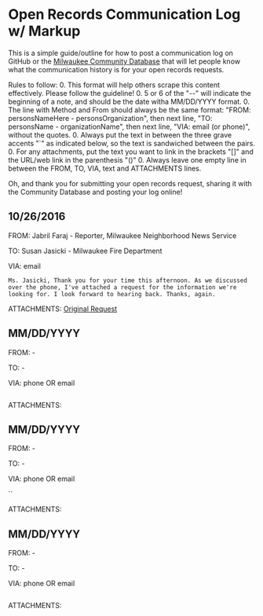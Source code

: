 Open Records Communication Log w/ Markup
=============

This is a simple guide/outline for how to post a communication log on GitHub or the [Milwaukee Community Database](http://mkecommunitydata.com) that will let people know what the communication history is for your open records requests.

Rules to follow:
0. This format will help others scrape this content effectively. Please follow the guideline!
0. 5 or 6 of the "--" will indicate the beginning of a note, and should be the date witha MM/DD/YYYY format.
0. The line with Method and From should always be the same format: "FROM: personsNameHere - personsOrganization", then next line, "TO: personsName - organizationName", then next line, "VIA: email (or phone)", without the quotes.
0. Always put the text in between the three grave accents "`" as indicated below, so the text is sandwiched between the pairs.
0. For any attachments, put the text you want to link in the brackets "[]" and the URL/web link in the parenthesis "()"
0. Always leave one empty line in between the FROM, TO, VIA, text and ATTACHMENTS lines.

Oh, and thank you for submitting your open records request, sharing it with the Community Database and posting your log online! 

10/26/2016
------
FROM: Jabril Faraj - Reporter, Milwaukee Neighborhood News Service

TO: Susan Jasicki - Milwaukee Fire Department 

VIA: email

`Ms. Jasicki, Thank you for your time this afternoon. As we discussed over the phone, I've attached a request for the information we're looking for. I look forward to hearing back. Thanks, again.`

ATTACHMENTS: [Original Request](https://drive.google.com/file/d/0B2qru3lnKLbCMGZpaFMzNHFBOXc/view?usp=sharing)

MM/DD/YYYY
------
FROM: - 

TO: - 

VIA: phone OR email

```

```

ATTACHMENTS: []()

MM/DD/YYYY
------
FROM: - 

TO: - 

VIA: phone OR email

``

ATTACHMENTS: []()

MM/DD/YYYY
------
FROM: - 

TO: - 

VIA: phone OR email

```

```

ATTACHMENTS: []()
